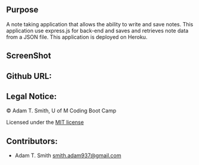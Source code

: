 ## Purpose
A note taking application that allows the ability to write and save notes. This application use express.js for back-end and saves and retrieves note data from a JSON file. This application is deployed on Heroku. 

## ScreenShot



## Github URL: 


## Legal Notice: 
© Adam T. Smith, U of M Coding Boot Camp 

Licensed under the [MIT license](LICENSE)

## Contributors: 
- Adam T. Smith <smith.adam937@gmail.com> 